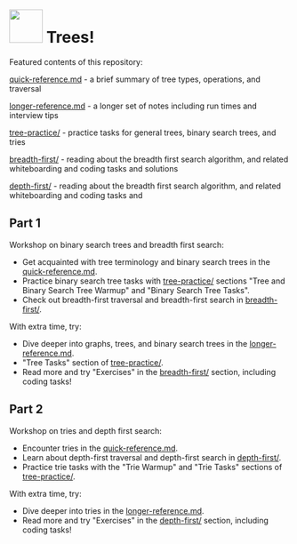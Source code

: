 #  <img src="https://cloud.githubusercontent.com/assets/7833470/10899314/63829980-8188-11e5-8cdd-4ded5bcb6e36.png" height="60">  Trees!

Featured contents of this repository:

[quick-reference.md](quick-reference.md) - a brief summary of tree types, operations, and traversal

[longer-reference.md](longer-reference.md) - a longer set of notes including run times and interview tips 

[tree-practice/](tree-practice) - practice tasks for general trees, binary search trees, and tries

[breadth-first/](breadth-first) - reading about the breadth first search algorithm, and related whiteboarding and coding tasks and solutions

[depth-first/](depth-first) - reading about the breadth first search algorithm, and related whiteboarding and coding tasks and


## Part 1

Workshop on binary search trees and breadth first search: 

* Get acquainted with tree terminology and binary search trees in the [quick-reference.md](quick-reference.md).
* Practice binary search tree tasks with [tree-practice/](tree-practice) sections "Tree and Binary Search Tree Warmup" and "Binary Search Tree Tasks".
* Check out breadth-first traversal and breadth-first search in 
[breadth-first/](breadth-first).

With extra time, try:
* Dive deeper into graphs, trees, and binary search trees in the [longer-reference.md](longer-reference.md).
* "Tree Tasks" section of [tree-practice/](tree-practice).
* Read more and try "Exercises" in the [breadth-first/](breadth-first) section, including coding tasks!

## Part 2

Workshop on tries and depth first search:

* Encounter tries in the [quick-reference.md](quick-reference.md).
* Learn about depth-first traversal and depth-first search in 
[depth-first/](depth-first).
* Practice trie tasks with  the "Trie Warmup" and "Trie Tasks" sections of [tree-practice/](tree-practice).

With extra time, try:
* Dive deeper into tries in the [longer-reference.md](longer-reference.md).
* Read more and try "Exercises" in the [depth-first/](depth-first) section, including coding tasks!

